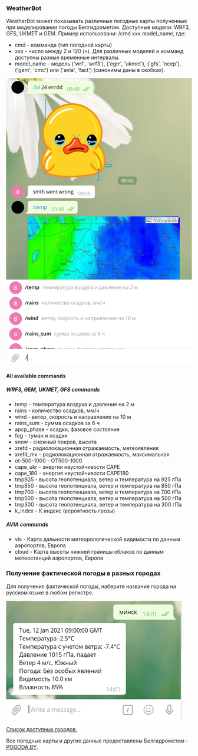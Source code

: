 ### WeatherBot
WeatherBot может показывать различные погодные карты полученные при моделировании погоды Белгидрометом. Доступные модели: WRF3, GFS, UKMET и GEM.
Пример использовани: /cmd xxx model_name, где: 
- cmd - комманда (тип погодной карты)
- xxx - число между 2 и 120 (ч). Для различных моделей и комманд доступны разные временные интервалы.
- model_name - модель ('wrf', 'wrf3'), ('egrr', 'ukmet'), ('gfs', 'ncep'), ('gem', 'cmc') или ('avia', 'fact') (синонимы даны в скобках).

![](img/weather_bot.png)

#### All available commands
##### WRF3, GEM, UKMET, GFS commands
- temp - температура воздуха и давление на 2 м
- rains - количество осадков, мм/ч
- wind - ветер, скорость и направление на 10 м
- rains_sum - сумма осадков за 6 ч
- apcp_phase - осадки, фазовое состояние
- fog - туман и осадки
- snow - снежный покров, высота
- xrefd - радиолокационная отражаемость, метеоявления
- xrefd_mx - радиолокационная отражаемость, максимальная
- ot-500-1000 - OT500-1000
- cape_ukr - энергия неустойчивости CAPE
- cape_180 - энергия неустойчивости CAPE180
- tmp925 - высота геопотенциала, ветер и температура на 925 гПа
- tmp850 - высота геопотенциала, ветер и температура на 850 гПа
- tmp700 - высота геопотенциала, ветер и температура на 700 гПа
- tmp500 - высота геопотенциала, ветер и температура на 500 гПа
- tmp300 - высота геопотенциала, ветер и температура на 300 гПа
- k_index - К индекс (вероятность грозы)
##### AVIA commands
- vis - Карта дальности метеорологической видимости по данным аэропортов, Европа
- cloud - Карта высоты нижней границы облаков по данным метеостанций аэропортов, Европа

### Получение фактической погоды в разных городах
Для получения фактической погоды, наберите название города на русском языке в любом регистре.

![](img/current_weather.png)

[Список доступных городов.](https://www.pogoda.by/rss2/)


Все погодные карты и другие данные предоставлены Белгидрометом - [POGODA.BY](https://www.pogoda.by/).